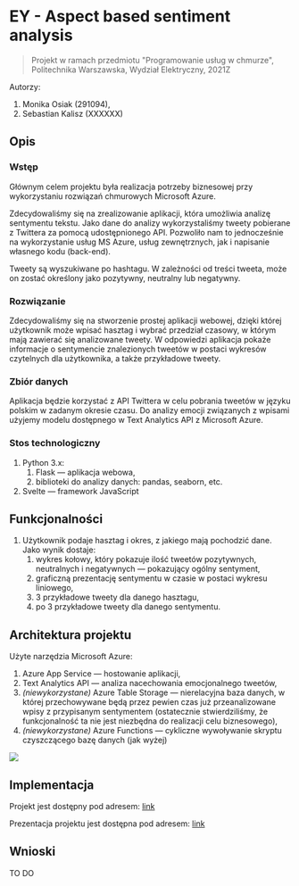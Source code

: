 # EY - Aspect based sentiment analysis
> Projekt w ramach przedmiotu "Programowanie usług w chmurze", Politechnika Warszawska, Wydział Elektryczny, 2021Z

Autorzy:
1. Monika Osiak (291094),
2. Sebastian Kalisz (XXXXXX)

## Opis
### Wstęp
Głównym celem projektu była realizacja potrzeby biznesowej przy wykorzystaniu rozwiązań chmurowych Microsoft Azure.

Zdecydowaliśmy się na zrealizowanie aplikacji, która umożliwia analizę sentymentu tekstu. Jako dane do analizy 
wykorzystaliśmy tweety pobierane z Twittera za pomocą udostępnionego API. Pozwoliło nam to jednocześnie na wykorzystanie 
usług MS Azure, usług zewnętrznych, jak i napisanie własnego kodu (back-end).

Tweety są wyszukiwane po hashtagu. W zależności od treści tweeta, może on zostać określony jako pozytywny, neutralny lub 
negatywny.

### Rozwiązanie
Zdecydowaliśmy się na stworzenie prostej aplikacji webowej, dzięki której użytkownik może wpisać hasztag i wybrać
przedział czasowy, w którym mają zawierać się analizowane tweety. W odpowiedzi aplikacja pokaże informacje
o sentymencie znalezionych tweetów w postaci wykresów czytelnych dla użytkownika, a także przykładowe tweety.

### Zbiór danych
Aplikacja będzie korzystać z API Twittera w celu pobrania tweetów w języku polskim w zadanym okresie czasu.
Do analizy emocji związanych z wpisami użyjemy modelu dostępnego w Text Analytics API z Microsoft Azure.

### Stos technologiczny
1. Python 3.x:
    1. Flask — aplikacja webowa,
    2. biblioteki do analizy danych: pandas, seaborn, etc.
2. Svelte — framework JavaScript

## Funkcjonalności
1. Użytkownik podaje hasztag i okres, z jakiego mają pochodzić dane. 
Jako wynik dostaje:
    1. wykres kołowy, który pokazuje ilość tweetów pozytywnych, neutralnych i negatywnych — pokazujący ogólny sentyment,
    2. graficzną prezentację sentymentu w czasie w postaci wykresu liniowego,
    3. 3 przykładowe tweety dla danego hasztagu,
    4. po 3 przykładowe tweety dla danego sentymentu.

## Architektura projektu
Użyte narzędzia Microsoft Azure:
1. Azure App Service — hostowanie aplikacji,
2. Text Analytics API — analiza nacechowania emocjonalnego tweetów,
3. *(niewykorzystane)* Azure Table Storage — nierelacyjna baza danych, w której przechowywane będą przez pewien czas już 
przeanalizowane wpisy z przypisanym sentymentem (ostatecznie stwierdziliśmy, że funkcjonalność ta nie jest niezbędna
do realizacji celu biznesowego),
4. *(niewykorzystane)* Azure Functions — cykliczne wywoływanie skryptu czyszczącego bazę danych (jak wyżej)

![](https://github.com/monika-osiak/azure-ml/blob/main/resources/components.png)

## Implementacja
Projekt jest dostępny pod adresem: [link](https://)

Prezentacja projektu jest dostępna pod adresem: [link](https://)

## Wnioski
TO DO